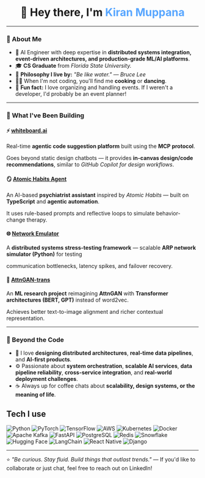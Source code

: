 <h1 align="center">👋 Hey there, I'm <span style="color:#58a6ff">Kiran Muppana</span></h1>

---

### 🚀 About Me  
- 🔭 AI Engineer with deep expertise in **distributed systems integration, event-driven architectures, and production-grade ML/AI platforms**.  
- 🎓 **CS Graduate** from *Florida State University.*    
- 💬 **Philosophy I live by:** _"Be like water." — Bruce Lee_  
- 🧑‍🍳 When I'm not coding, you'll find me **cooking** or **dancing**.  
- 🎉 **Fun fact:** I love organizing and handling events. If I weren't a developer, I'd probably be an event planner!

---

### 🧠 What I've Been Building  

#### ⚡️ [whiteboard.ai](#)
Real-time **agentic code suggestion platform** built using the **MCP protocol**.
  
Goes beyond static design chatbots — it provides **in-canvas design/code recommendations**, similar to *GitHub Copilot for design workflows*.

#### 🪞 [Atomic Habits Agent](#)
An AI-based **psychiatrist assistant** inspired by *Atomic Habits* — built on **TypeScript** and **agentic automation**.
  
It uses rule-based prompts and reflective loops to simulate behavior-change therapy.

#### 🌐 [Network Emulator](#)
A **distributed systems stress-testing framework** — scalable **ARP network simulator (Python)** for testing
  
communication bottlenecks, latency spikes, and failover recovery.

#### 🎨 [AttnGAN-trans](#)
An **ML research project** reimagining **AttnGAN** with **Transformer architectures (BERT, GPT)** instead of word2vec.
  
Achieves better text-to-image alignment and richer contextual representation.

---

### 💫 Beyond the Code  
- 🧩 I love **designing distributed architectures**, **real-time data pipelines**, and **AI-first products**.  
- ⚙️ Passionate about **system orchestration**, **scalable AI services**, **data pipeline reliability**, **cross-service integration**, and **real-world deployment challenges**.  
- ☕ Always up for coffee chats about **scalability, design systems, or the meaning of life**.  

## Tech I use
![Python](https://img.shields.io/badge/Python-3776AB?style=for-the-badge&logo=python&logoColor=white) ![PyTorch](https://img.shields.io/badge/PyTorch-EE4C2C?style=for-the-badge&logo=pytorch&logoColor=white) ![TensorFlow](https://img.shields.io/badge/TensorFlow-FF6F00?style=for-the-badge&logo=tensorflow&logoColor=white) ![AWS](https://img.shields.io/badge/AWS-232F3E?style=for-the-badge&logo=amazonwebservices&logoColor=white) ![Kubernetes](https://img.shields.io/badge/Kubernetes-326CE5?style=for-the-badge&logo=kubernetes&logoColor=white) ![Docker](https://img.shields.io/badge/Docker-2496ED?style=for-the-badge&logo=docker&logoColor=white) ![Apache Kafka](https://img.shields.io/badge/Apache_Kafka-231F20?style=for-the-badge&logo=apachekafka&logoColor=white) ![FastAPI](https://img.shields.io/badge/FastAPI-009688?style=for-the-badge&logo=fastapi&logoColor=white) ![PostgreSQL](https://img.shields.io/badge/PostgreSQL-4169E1?style=for-the-badge&logo=postgresql&logoColor=white) ![Redis](https://img.shields.io/badge/Redis-DC382D?style=for-the-badge&logo=redis&logoColor=white) ![Snowflake](https://img.shields.io/badge/Snowflake-29B5E8?style=for-the-badge&logo=snowflake&logoColor=white) ![Hugging Face](https://img.shields.io/badge/Hugging_Face-FFD21E?style=for-the-badge&logo=huggingface&logoColor=black) ![LangChain](https://img.shields.io/badge/LangChain-1C3C3C?style=for-the-badge&logo=langchain&logoColor=white) ![React Native](https://img.shields.io/badge/React_Native-61DAFB?style=for-the-badge&logo=react&logoColor=black) ![Django](https://img.shields.io/badge/Django-092E20?style=for-the-badge&logo=django&logoColor=white)

---

⭐️ *"Be curious. Stay fluid. Build things that outlast trends."* — If you'd like to collaborate or just chat, feel free to reach out on LinkedIn!
